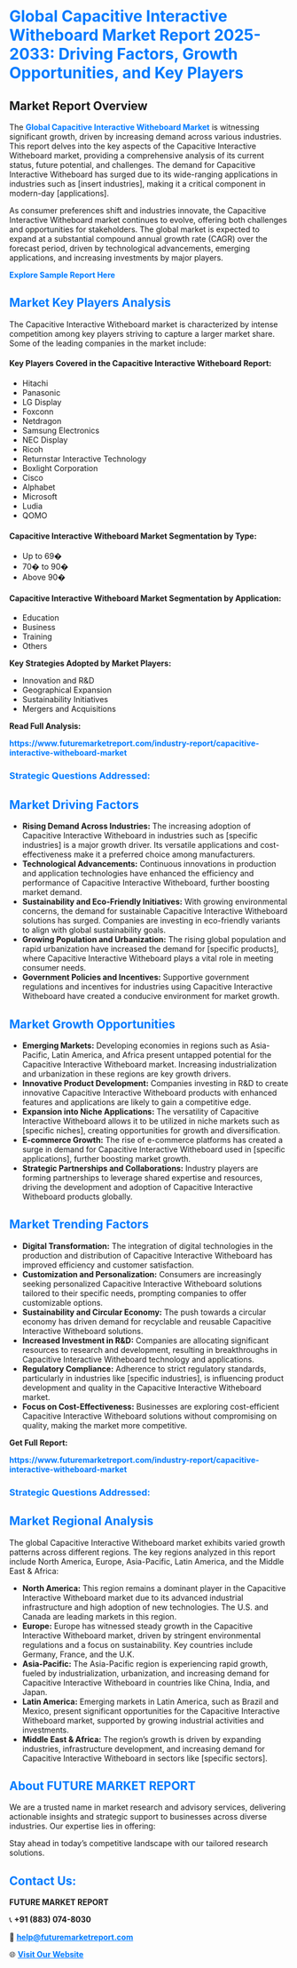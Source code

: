 <h1 style="color: #007BFF;">Global Capacitive Interactive Witheboard Market Report 2025-2033: Driving Factors, Growth Opportunities, and Key Players</h1>

<section id="overview">
<h2>Market Report Overview</h2>
<p>The <a href="https://www.futuremarketreport.com/industry-report/capacitive-interactive-witheboard-market" style="color: #007BFF; text-decoration: none;"><strong>Global Capacitive Interactive Witheboard Market</strong></a> is witnessing significant growth, driven by increasing demand across various industries. This report delves into the key aspects of the Capacitive Interactive Witheboard market, providing a comprehensive analysis of its current status, future potential, and challenges. The demand for Capacitive Interactive Witheboard has surged due to its wide-ranging applications in industries such as [insert industries], making it a critical component in modern-day [applications].</p>
<p>As consumer preferences shift and industries innovate, the Capacitive Interactive Witheboard market continues to evolve, offering both challenges and opportunities for stakeholders. The global market is expected to expand at a substantial compound annual growth rate (CAGR) over the forecast period, driven by technological advancements, emerging applications, and increasing investments by major players.</p>
</section>

<section id="overview">
<p><a href="https://www.futuremarketreport.com/request-sample/reportId=55508" style="color: #007BFF; text-decoration: none;"><strong>Explore Sample Report Here</strong></a></p>
</section>

<section id="key-players">
<h2 style="color: #007BFF;">Market Key Players Analysis</h2>
<p>The Capacitive Interactive Witheboard market is characterized by intense competition among key players striving to capture a larger market share. Some of the leading companies in the market include:</p>
<h4>Key Players Covered in the Capacitive Interactive Witheboard Report:</h4>
<ul><li>Hitachi</li><li>Panasonic</li><li>LG Display</li><li>Foxconn</li><li>Netdragon</li><li>Samsung Electronics</li><li>NEC Display</li><li>Ricoh</li><li>Returnstar Interactive Technology</li><li>Boxlight Corporation</li><li>Cisco</li><li>Alphabet</li><li>Microsoft</li><li>Ludia</li><li>QOMO</li></ul>
<h4>Capacitive Interactive Witheboard Market Segmentation by Type:</h4>
<ul><li>Up to 69�</li><li>70� to 90�</li><li>Above 90�</li></ul>

<h4>Capacitive Interactive Witheboard Market Segmentation by Application:</h4>
<ul><li>Education</li><li>Business</li><li>Training</li><li>Others</li></ul>
<p><strong>Key Strategies Adopted by Market Players:</strong></p>
<ul>
<li>Innovation and R&D</li>
<li>Geographical Expansion</li>
<li>Sustainability Initiatives</li>
<li>Mergers and Acquisitions</li>
</ul>
</section>

<section>
<p><strong>Read Full Analysis: </strong></p><a href="https://www.futuremarketreport.com/industry-report/capacitive-interactive-witheboard-market" style="color: #007BFF; text-decoration: none;"><strong>https://www.futuremarketreport.com/industry-report/capacitive-interactive-witheboard-market</strong></a>
<h3 style="color: #007BFF;">Strategic Questions Addressed:</h3>
</section>

<section id="driving-factors">
<h2 style="color: #007BFF;">Market Driving Factors</h2>
<ul>
<li><strong>Rising Demand Across Industries:</strong> The increasing adoption of Capacitive Interactive Witheboard in industries such as [specific industries] is a major growth driver. Its versatile applications and cost-effectiveness make it a preferred choice among manufacturers.</li>
<li><strong>Technological Advancements:</strong> Continuous innovations in production and application technologies have enhanced the efficiency and performance of Capacitive Interactive Witheboard, further boosting market demand.</li>
<li><strong>Sustainability and Eco-Friendly Initiatives:</strong> With growing environmental concerns, the demand for sustainable Capacitive Interactive Witheboard solutions has surged. Companies are investing in eco-friendly variants to align with global sustainability goals.</li>
<li><strong>Growing Population and Urbanization:</strong> The rising global population and rapid urbanization have increased the demand for [specific products], where Capacitive Interactive Witheboard plays a vital role in meeting consumer needs.</li>
<li><strong>Government Policies and Incentives:</strong> Supportive government regulations and incentives for industries using Capacitive Interactive Witheboard have created a conducive environment for market growth.</li>
</ul>
</section>

<section id="growth-opportunities">
<h2 style="color: #007BFF;">Market Growth Opportunities</h2>
<ul>
<li><strong>Emerging Markets:</strong> Developing economies in regions such as Asia-Pacific, Latin America, and Africa present untapped potential for the Capacitive Interactive Witheboard market. Increasing industrialization and urbanization in these regions are key growth drivers.</li>
<li><strong>Innovative Product Development:</strong> Companies investing in R&D to create innovative Capacitive Interactive Witheboard products with enhanced features and applications are likely to gain a competitive edge.</li>
<li><strong>Expansion into Niche Applications:</strong> The versatility of Capacitive Interactive Witheboard allows it to be utilized in niche markets such as [specific niches], creating opportunities for growth and diversification.</li>
<li><strong>E-commerce Growth:</strong> The rise of e-commerce platforms has created a surge in demand for Capacitive Interactive Witheboard used in [specific applications], further boosting market growth.</li>
<li><strong>Strategic Partnerships and Collaborations:</strong> Industry players are forming partnerships to leverage shared expertise and resources, driving the development and adoption of Capacitive Interactive Witheboard products globally.</li>
</ul>
</section>

<section id="trending-factors">
<h2 style="color: #007BFF;">Market Trending Factors</h2>
<ul>
<li><strong>Digital Transformation:</strong> The integration of digital technologies in the production and distribution of Capacitive Interactive Witheboard has improved efficiency and customer satisfaction.</li>
<li><strong>Customization and Personalization:</strong> Consumers are increasingly seeking personalized Capacitive Interactive Witheboard solutions tailored to their specific needs, prompting companies to offer customizable options.</li>
<li><strong>Sustainability and Circular Economy:</strong> The push towards a circular economy has driven demand for recyclable and reusable Capacitive Interactive Witheboard solutions.</li>
<li><strong>Increased Investment in R&D:</strong> Companies are allocating significant resources to research and development, resulting in breakthroughs in Capacitive Interactive Witheboard technology and applications.</li>
<li><strong>Regulatory Compliance:</strong> Adherence to strict regulatory standards, particularly in industries like [specific industries], is influencing product development and quality in the Capacitive Interactive Witheboard market.</li>
<li><strong>Focus on Cost-Effectiveness:</strong> Businesses are exploring cost-efficient Capacitive Interactive Witheboard solutions without compromising on quality, making the market more competitive.</li>
</ul>
</section>

<section>
<p><strong>Get Full Report: </strong></p><a href="https://www.futuremarketreport.com/industry-report/capacitive-interactive-witheboard-market" style="color: #007BFF; text-decoration: none;"><strong>https://www.futuremarketreport.com/industry-report/capacitive-interactive-witheboard-market</strong></a>
<h3 style="color: #007BFF;">Strategic Questions Addressed:</h3>
</section>


<section id="regional-analysis">
<h2 style="color: #007BFF;">Market Regional Analysis</h2>
<p>The global Capacitive Interactive Witheboard market exhibits varied growth patterns across different regions. The key regions analyzed in this report include North America, Europe, Asia-Pacific, Latin America, and the Middle East & Africa:</p>
<ul>
<li><strong>North America:</strong> This region remains a dominant player in the Capacitive Interactive Witheboard market due to its advanced industrial infrastructure and high adoption of new technologies. The U.S. and Canada are leading markets in this region.</li>
<li><strong>Europe:</strong> Europe has witnessed steady growth in the Capacitive Interactive Witheboard market, driven by stringent environmental regulations and a focus on sustainability. Key countries include Germany, France, and the U.K.</li>
<li><strong>Asia-Pacific:</strong> The Asia-Pacific region is experiencing rapid growth, fueled by industrialization, urbanization, and increasing demand for Capacitive Interactive Witheboard in countries like China, India, and Japan.</li>
<li><strong>Latin America:</strong> Emerging markets in Latin America, such as Brazil and Mexico, present significant opportunities for the Capacitive Interactive Witheboard market, supported by growing industrial activities and investments.</li>
<li><strong>Middle East & Africa:</strong> The region’s growth is driven by expanding industries, infrastructure development, and increasing demand for Capacitive Interactive Witheboard in sectors like [specific sectors].</li>
</ul>
</section>

<footer>
<h2 style="color: #007BFF;">About FUTURE MARKET REPORT</h2>
<p>We are a trusted name in market research and advisory services, delivering actionable insights and strategic support to businesses across diverse industries. Our expertise lies in offering:</p>

<p>Stay ahead in today’s competitive landscape with our tailored research solutions.</p>

<h2 style="color: #007BFF;">Contact Us:</h2>
<p><strong>FUTURE MARKET REPORT</strong></p>
<p>📞 <strong>+91 (883) 074-8030</strong></p>
<p>📧 <strong><a href="mailto:help@futuremarketreport.com" style="color: #007BFF;">help@futuremarketreport.com</a></strong></p>
<p>🌐 <strong><a href="https://www.futuremarketreport.com/" style="color: #007BFF;">Visit Our Website</a></strong></p>
</footer>